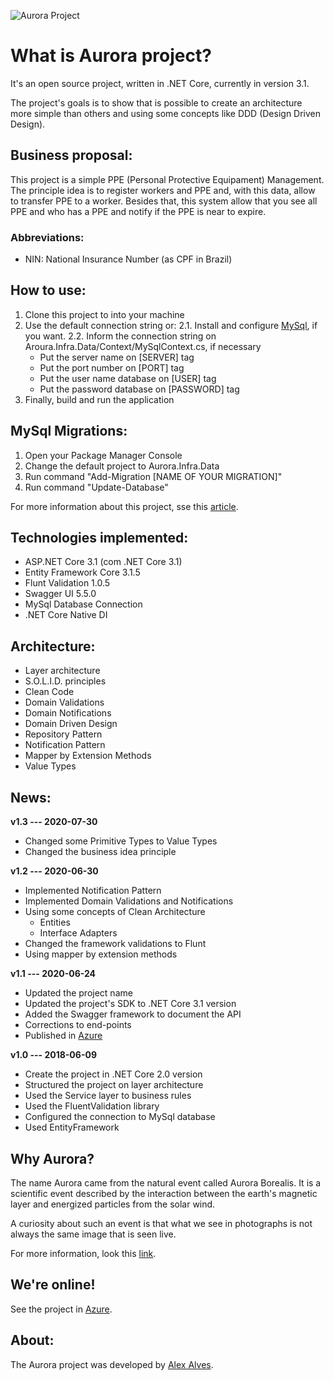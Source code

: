 ![Aurora Project](https://repository-images.githubusercontent.com/128673011/f6ebdd80-b6da-11ea-94bb-9d141944b257)

# What is Aurora project?
It's an open source project, written in .NET Core, currently in version 3.1.

The project's goals is to show that is possible to create an architecture more simple than others and using some concepts like DDD (Design Driven Design).

## Business proposal:
This project is a simple PPE (Personal Protective Equipament) Management. The principle idea is to register workers and PPE and, with this data, allow to transfer PPE to a worker.
Besides that, this system allow that you see all PPE and who has a PPE and notify if the PPE is near to expire.

### Abbreviations:
* NIN: National Insurance Number (as CPF in Brazil)

## How to use:
1. Clone this project to into your machine
2. Use the default connection string or:
    2.1. Install and configure [MySql](https://dev.mysql.com/downloads/mysql/), if you want.
    2.2. Inform the connection string on Aroura.Infra.Data/Context/MySqlContext.cs, if necessary
    * Put the server name on [SERVER] tag
    * Put the port number on [PORT] tag
    * Put the user name database on [USER] tag
    * Put the password database on [PASSWORD] tag
4. Finally, build and run the application

## MySql Migrations:
1. Open your Package Manager Console
2. Change the default project to Aurora.Infra.Data
3. Run command "Add-Migration [NAME OF YOUR MIGRATION]"
4. Run command "Update-Database"

For more information about this project, sse this [article](https://medium.com/@alexalves_85598/criando-uma-api-em-net-core-baseado-na-arquitetura-ddd-2c6a409c686).

## Technologies implemented:
* ASP.NET Core 3.1 (com .NET Core 3.1)
* Entity Framework Core 3.1.5
* Flunt Validation 1.0.5
* Swagger UI 5.5.0
* MySql Database Connection
* .NET Core Native DI

## Architecture:
* Layer architecture
* S.O.L.I.D. principles
* Clean Code
* Domain Validations
* Domain Notifications
* Domain Driven Design
* Repository Pattern
* Notification Pattern
* Mapper by Extension Methods
* Value Types

## News:
**v1.3 --- 2020-07-30**
* Changed some Primitive Types to Value Types
* Changed the business idea principle

**v1.2 --- 2020-06-30**
* Implemented Notification Pattern
* Implemented Domain Validations and Notifications
* Using some concepts of Clean Architecture
    * Entities
    * Interface Adapters
* Changed the framework validations to Flunt
* Using mapper by extension methods

**v1.1 --- 2020-06-24**
* Updated the project name
* Updated the project's SDK to .NET Core 3.1 version
* Added the Swagger framework to document the API
* Corrections to end-points
* Published in [Azure](http://aurora-project.azurewebsites.net/swagger/index.html)

**v1.0 --- 2018-06-09**
* Create the project in .NET Core 2.0 version
* Structured the project on layer architecture 
* Used the Service layer to business rules
* Used the FluentValidation library
* Configured the connection to MySql database
* Used EntityFramework

## Why Aurora?
The name Aurora came from the natural event called Aurora Borealis. It is a scientific event described by the interaction between the earth's magnetic layer and energized particles from the solar wind.

A curiosity about such an event is that what we see in photographs is not always the same image that is seen live.

For more information, look this [link](https://www.hipercultura.com/fenomenos-naturais/).

## We're online!
See the project in [Azure](http://aurora-project.azurewebsites.net/swagger/index.html).

## About:
The Aurora project was developed by [Alex Alves](https://www.linkedin.com/in/alexalvess/).
